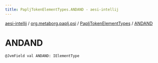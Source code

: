 ```yaml
---
title: PapljTokenElementTypes.ANDAND - aesi-intellij
---
```


[aesi-intellij](../../index.html) / [org.metaborg.paplj.psi](../index.html) / [PapljTokenElementTypes](index.html) / [ANDAND](.)

# ANDAND

`@JvmField val ANDAND: IElementType`